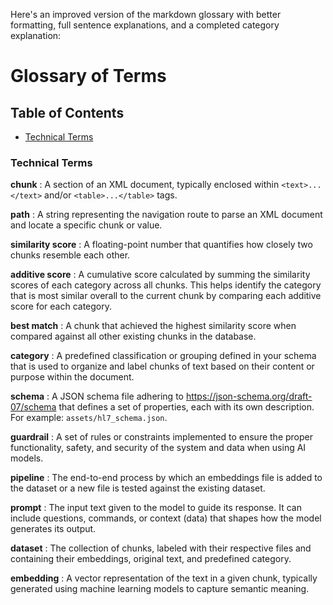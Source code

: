 Here's an improved version of the markdown glossary with better formatting, full sentence explanations, and a completed category explanation:

# Glossary of Terms

## Table of Contents

- [Technical Terms](#technical-terms)

### Technical Terms

**chunk**
: A section of an XML document, typically enclosed within `<text>...</text>` and/or `<table>...</table>` tags.

**path**
: A string representing the navigation route to parse an XML document and locate a specific chunk or value.

**similarity score**
: A floating-point number that quantifies how closely two chunks resemble each other.

**additive score**
: A cumulative score calculated by summing the similarity scores of each category across all chunks. This helps identify the category that is most similar overall to the current chunk by comparing each additive score for each category.

**best match**
: A chunk that achieved the highest similarity score when compared against all other existing chunks in the database.

**category**
: A predefined classification or grouping defined in your schema that is used to organize and label chunks of text based on their content or purpose within the document.

**schema**
: A JSON schema file adhering to https://json-schema.org/draft-07/schema that defines a set of properties, each with its own description. For example: `assets/hl7_schema.json`.

**guardrail**
: A set of rules or constraints implemented to ensure the proper functionality, safety, and security of the system and data when using AI models.

**pipeline**
: The end-to-end process by which an embeddings file is added to the dataset or a new file is tested against the existing dataset.

**prompt**
: The input text given to the model to guide its response. It can include questions, commands, or context (data) that shapes how the model generates its output.

**dataset**
: The collection of chunks, labeled with their respective files and containing their embeddings, original text, and predefined category.

**embedding**
: A vector representation of the text in a given chunk, typically generated using machine learning models to capture semantic meaning.
